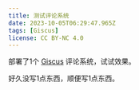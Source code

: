 ```yaml
---
title: 测试评论系统
date: 2023-10-05T06:29:47.965Z
tags: [Giscus]
license: CC BY-NC 4.0
---
```


部署了1个 [Giscus] 评论系统，试试效果。

好久没写1点东西，顺便写1点东西。

[giscus]: https://github.com/giscus/giscus
